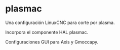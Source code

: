 # plasmac

Una configuración LinuxCNC para corte por plasma.

Incorpora el componente HAL plasmac.

Configuraciones GUI para Axis y Gmoccapy.
